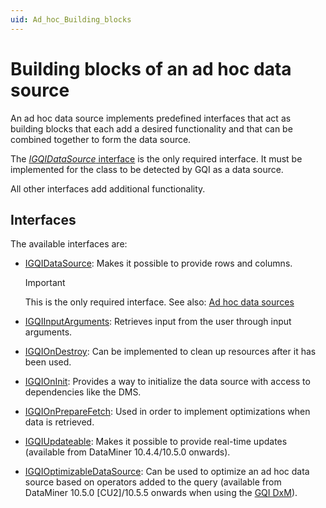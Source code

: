 ```yaml
---
uid: Ad_hoc_Building_blocks
---
```


# Building blocks of an ad hoc data source

An ad hoc data source implements predefined interfaces that act as building blocks that each add a desired functionality and that can be combined together to form the data source.

The [*IGQIDataSource* interface](xref:GQI_IGQIDataSource) is the only required interface. It must be implemented for the class to be detected by GQI as a data source.

All other interfaces add additional functionality.

## Interfaces

The available interfaces are:

- [IGQIDataSource](xref:GQI_IGQIDataSource): Makes it possible to provide rows and columns.

  > [!IMPORTANT]
  > This is the only required interface. See also: [Ad hoc data sources](xref:GQI_Ad_hoc_data_sources)

- [IGQIInputArguments](xref:GQI_IGQIInputArguments): Retrieves input from the user through input arguments.

- [IGQIOnDestroy](xref:GQI_IGQIOnDestroy): Can be implemented to clean up resources after it has been used.

- [IGQIOnInit](xref:GQI_IGQIOnInit): Provides a way to initialize the data source with access to dependencies like the DMS.

- [IGQIOnPrepareFetch](xref:GQI_IGQIOnPrepareFetch): Used in order to implement optimizations when data is retrieved.

- [IGQIUpdateable](xref:GQI_IGQIUpdateable): Makes it possible to provide real-time updates (available from DataMiner 10.4.4/10.5.0 onwards<!-- RN 38643 -->).

- [IGQIOptimizableDataSource](xref:GQI_IGQIOptimizableDataSource): Can be used to optimize an ad hoc data source based on operators added to the query (available from DataMiner 10.5.0 [CU2]/10.5.5 onwards when using the [GQI DxM](xref:GQI_DxM)<!-- RN42528 -->).
